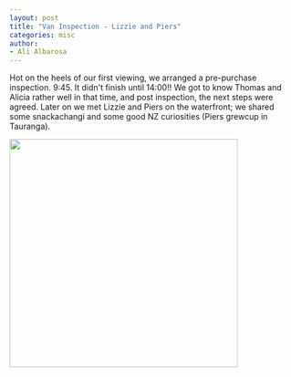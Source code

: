 ```yaml
---
layout: post
title: "Van Inspection - Lizzie and Piers"
categories: misc
author:
- Ali Albarosa
---
```


Hot on the heels of our first viewing, we arranged a pre-purchase inspection. 9:45. It didn't finish until 14:00!! We got to know Thomas and Alicia rather well in that time, and post inspection, the next steps were agreed.
Later on we met Lizzie and Piers on the waterfront; we shared some snackachangi and some good NZ curiosities (Piers grewcup in Tauranga).

<img src="{{site.base_url}}{% link /assets/images/2025-02-13-Auckland.jpg %}" style="width:400px"><br>

